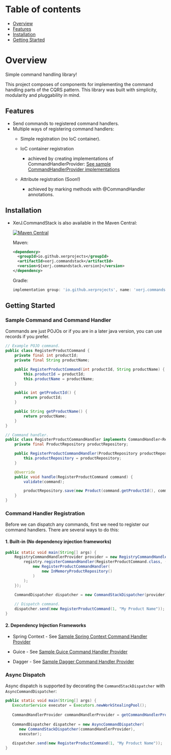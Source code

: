 # Table of contents
* [Overview](#overview)
* [Features](#features)
* [Installation](#installation)
* [Getting Started](#getting-started)

# Overview
Simple command handling library!

This project composes of components for implementing the command handling parts of the CQRS pattern. This library was built with simplicity, modularity and pluggability in mind.

## Features
* Send commands to registered command handlers.
* Multiple ways of registering command handlers:
    * Simple registration (no IoC container).
    * IoC container registration
      * achieved by creating implementations of CommandHandlerProvider: [See sample CommandHandlerProvider implementations](https://github.com/XerProjects/xerj.commandstack.samples/tree/main/sample-providers)
          
                    
    * Attribute registration (Soon!)
      * achieved by marking methods with @CommandHandler annotations.

## Installation

* XerJ.CommandStack is also available in the Maven Central:

    [![Maven Central](https://img.shields.io/maven-central/v/io.github.xerprojects/xerj.commandstack.svg?style=for-the-badge)](https://mvnrepository.com/artifact/io.github.xerprojects/xerj.commandstack)
   
   Maven:
   ```xml
   <dependency>
     <groupId>io.github.xerprojects</groupId>
     <artifactId>xerj.commandstack</artifactId>
     <version>${xerj.commandstack.version}</version>
   </dependency>
   ```
   
   Gradle:
   ```gradle
   implementation group: 'io.github.xerprojects', name: 'xerj.commandstack', version: $rootProject.commandStackVersion
   ```

## Getting Started

### Sample Command and Command Handler

Commands are just POJOs or if you are in a later java version, you can use records if you prefer.

```java
// Example POJO command.
public class RegisterProductCommand {
    private final int productId;
    private final String productName;

    public RegisterProductCommand(int productId, String productName) {
        this.productId = productId;
        this.productName = productName;
    }

    public int getProductId() {
        return productId;
    }

    public String getProductName() {
        return productName;
    }
}

// Command handler.
public class RegisterProductCommandHandler implements CommandHandler<RegisterProductCommand> {
    private final ProductRepository productRepository;

    public RegisterProductCommandHandler(ProductRepository productRepository) {
        this.productRepository = productRepository;
    }

    @Override
    public void handle(RegisterProductCommand command) {
        validate(command);

        productRepository.save(new Product(command.getProductId(), command.getProductName()));
    }
}
```
### Command Handler Registration

Before we can dispatch any commands, first we need to register our command handlers. There are several ways to do this:

#### 1. Built-in (No dependency injection frameworks)
```java
public static void main(String[] args) {
    RegistryCommandHandlerProvider provider = new RegistryCommandHandlerProvider(registry -> {
        registry.registerCommandHandler(RegisterProductCommand.class, () -> 
            new RegisterProductCommandHandler(
                new InMemoryProductRepository()
            )
        );
    });

    CommandDispatcher dispatcher = new CommandStackDispatcher(provider);
    
    // Dispatch command.
    dispatcher.send(new RegisterProductCommand(1, "My Product Name"));
}
```

#### 2. Dependency Injection Frameworks

- Spring Context - See [Sample Spring Context Command Handler Provider](https://github.com/XerProjects/xerj.commandstack.samples/tree/main/sample-providers/sample-springcontext-provider)

- Guice - See [Sample Guice Command Handler Provider](https://github.com/XerProjects/xerj.commandstack.samples/tree/main/sample-providers/sample-guice-provider)

- Dagger - See [Sample Dagger Command Handler Provider](https://github.com/XerProjects/xerj.commandstack.samples/tree/main/sample-providers/sample-dagger-provider)


### Async Dispatch

Async dispatch is supported by decorating the `CommandStackDispatcher` with `AsyncCommandDispatcher`:
```java
public static void main(String[] args) {
   ExecutorService executor = Executors.newWorkStealingPool();
   
   CommandHandlerProvider commandHandlerProvider = getCommandHandlerProvider();
   
   CommandDispatcher dispatcher = new AsyncCommandDispatcher(
      new CommandStackDispatcher(commandHandlerProvider),
      executor);
      
   dispatcher.send(new RegisterProductCommand(1, "My Product Name"));
}
```
